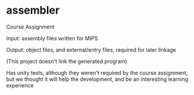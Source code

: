 # assembler
Course Assignment

Input: assembly files written for MIPS

Output: object files, and external/entry files, required for later linkage

(This project doesn't link the generated program)

Has unity tests, although they weren't required by the course assignment, but we thought it will help the development, and be an interesting learning experience
